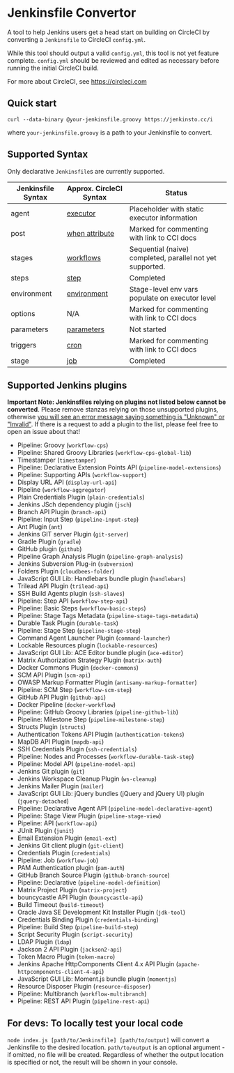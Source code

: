 # Jenkinsfile Convertor
A tool to help Jenkins users get a head start on building on CircleCI by converting a `Jenkinsfile` to CircleCI `config.yml`. 

While this tool should output a valid `config.yml`, this tool is not yet feature complete. `config.yml` should be reviewed and edited as necessary before running the initial CircleCI build.

For more about CircleCI, see https://circleci.com

## Quick start

`curl --data-binary @your-jenkinsfile.groovy https://jenkinsto.cc/i`

where `your-jenkinsfile.groovy` is a path to your Jenkinsfile to convert.

## Supported Syntax
Only declarative `Jenkinsfile`s are currently supported.

|   Jenkinsfile Syntax  |   Approx. CircleCI Syntax |   Status  |
| --- | --- | --- |
 | agent | [executor](https://circleci.com/docs/2.0/configuration-reference/#executors-requires-version-21) | Placeholder with static executor information |
| post | [when attribute](https://circleci.com/docs/2.0/configuration-reference/#the-when-attribute) | Marked for commenting with link to CCI docs |
| stages | [workflows](https://circleci.com/docs/2.0/workflows/) | Sequential (naive) completed, parallel not yet supported. |
| steps | [step](https://circleci.com/docs/2.0/jobs-steps/#steps-overview) | Completed |
| environment | [environment](https://circleci.com/docs/2.0/env-vars/) | Stage-level env vars populate on executor level |
| options | N/A | Marked for commenting with link to CCI docs |
| parameters | [parameters](https://circleci.com/docs/2.0/reusing-config/#using-the-parameters-declaration) | Not started |
| triggers | [cron](https://circleci.com/docs/2.0/workflows/#scheduling-a-workflow) | Marked for commenting with link to CCI docs |
| stage | [job](https://circleci.com/docs/2.0/configuration-reference/#jobs) | Completed |

## Supported Jenkins plugins

**Important Note: Jenkinsfiles relying on plugins not listed below cannot be converted**. Please remove stanzas relying on those unsupported plugins, otherwise <u>you will see an error message saying something is "Unknown" or "Invalid"</u>. If there is a request to add a plugin to the list, please feel free to open an issue about that!

* Pipeline: Groovy (`workflow-cps`)
* Pipeline: Shared Groovy Libraries (`workflow-cps-global-lib`)
* Timestamper (`timestamper`)
* Pipeline: Declarative Extension Points API (`pipeline-model-extensions`)
* Pipeline: Supporting APIs (`workflow-support`)
* Display URL API (`display-url-api`)
* Pipeline (`workflow-aggregator`)
* Plain Credentials Plugin (`plain-credentials`)
* Jenkins JSch dependency plugin (`jsch`)
* Branch API Plugin (`branch-api`)
* Pipeline: Input Step (`pipeline-input-step`)
* Ant Plugin (`ant`)
* Jenkins GIT server Plugin (`git-server`)
* Gradle Plugin (`gradle`)
* GitHub plugin (`github`)
* Pipeline Graph Analysis Plugin (`pipeline-graph-analysis`)
* Jenkins Subversion Plug-in (`subversion`)
* Folders Plugin (`cloudbees-folder`)
* JavaScript GUI Lib: Handlebars bundle plugin (`handlebars`)
* Trilead API Plugin (`trilead-api`)
* SSH Build Agents plugin (`ssh-slaves`)
* Pipeline: Step API (`workflow-step-api`)
* Pipeline: Basic Steps (`workflow-basic-steps`)
* Pipeline: Stage Tags Metadata (`pipeline-stage-tags-metadata`)
* Durable Task Plugin (`durable-task`)
* Pipeline: Stage Step (`pipeline-stage-step`)
* Command Agent Launcher Plugin (`command-launcher`)
* Lockable Resources plugin (`lockable-resources`)
* JavaScript GUI Lib: ACE Editor bundle plugin (`ace-editor`)
* Matrix Authorization Strategy Plugin (`matrix-auth`)
* Docker Commons Plugin (`docker-commons`)
* SCM API Plugin (`scm-api`)
* OWASP Markup Formatter Plugin (`antisamy-markup-formatter`)
* Pipeline: SCM Step (`workflow-scm-step`)
* GitHub API Plugin (`github-api`)
* Docker Pipeline (`docker-workflow`)
* Pipeline: GitHub Groovy Libraries (`pipeline-github-lib`)
* Pipeline: Milestone Step (`pipeline-milestone-step`)
* Structs Plugin (`structs`)
* Authentication Tokens API Plugin (`authentication-tokens`)
* MapDB API Plugin (`mapdb-api`)
* SSH Credentials Plugin (`ssh-credentials`)
* Pipeline: Nodes and Processes (`workflow-durable-task-step`)
* Pipeline: Model API (`pipeline-model-api`)
* Jenkins Git plugin (`git`)
* Jenkins Workspace Cleanup Plugin (`ws-cleanup`)
* Jenkins Mailer Plugin (`mailer`)
* JavaScript GUI Lib: jQuery bundles (jQuery and jQuery UI) plugin (`jquery-detached`)
* Pipeline: Declarative Agent API (`pipeline-model-declarative-agent`)
* Pipeline: Stage View Plugin (`pipeline-stage-view`)
* Pipeline: API (`workflow-api`)
* JUnit Plugin (`junit`)
* Email Extension Plugin (`email-ext`)
* Jenkins Git client plugin (`git-client`)
* Credentials Plugin (`credentials`)
* Pipeline: Job (`workflow-job`)
* PAM Authentication plugin (`pam-auth`)
* GitHub Branch Source Plugin (`github-branch-source`)
* Pipeline: Declarative (`pipeline-model-definition`)
* Matrix Project Plugin (`matrix-project`)
* bouncycastle API Plugin (`bouncycastle-api`)
* Build Timeout (`build-timeout`)
* Oracle Java SE Development Kit Installer Plugin (`jdk-tool`)
* Credentials Binding Plugin (`credentials-binding`)
* Pipeline: Build Step (`pipeline-build-step`)
* Script Security Plugin (`script-security`)
* LDAP Plugin (`ldap`)
* Jackson 2 API Plugin (`jackson2-api`)
* Token Macro Plugin (`token-macro`)
* Jenkins Apache HttpComponents Client 4.x API Plugin (`apache-httpcomponents-client-4-api`)
* JavaScript GUI Lib: Moment.js bundle plugin (`momentjs`)
* Resource Disposer Plugin (`resource-disposer`)
* Pipeline: Multibranch (`workflow-multibranch`)
* Pipeline: REST API Plugin (`pipeline-rest-api`)

## For devs: To locally test your local code
`node index.js [path/to/Jenkinsfile] [path/to/output]` will convert a Jenkinsfile to the desired location. `path/to/output` is an optional argument - if omitted, no file will be created. Regardless of whether the output location is specified or not, the result will be shown in your console.
